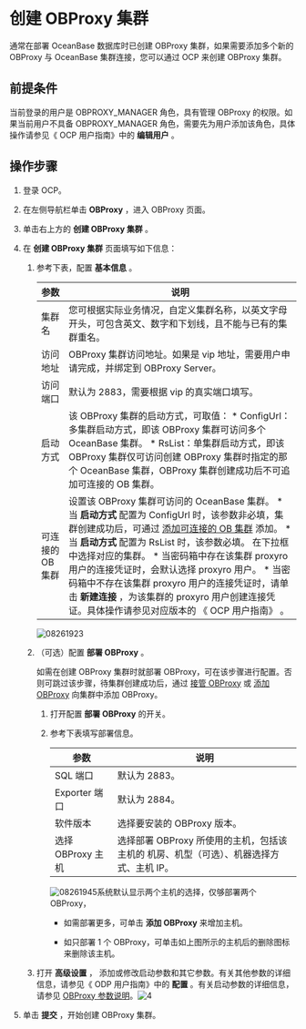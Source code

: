 创建 OBProxy 集群 
==================================

通常在部署 OceanBase 数据库时已创建 OBProxy 集群，如果需要添加多个新的 OBProxy 与 OceanBase 集群连接，您可以通过 OCP 来创建 OBProxy 集群。

前提条件 
-------------------------

当前登录的用户是 OBPROXY_MANAGER 角色，具有管理 OBProxy 的权限。如果当前用户不具备 OBPROXY_MANAGER 角色，需要先为用户添加该角色，具体操作请参见《 OCP 用户指南》中的 **编辑用户** 。

**操作步骤** 
-----------------------------

1. 登录 OCP。

   

2. 在左侧导航栏单击 **OBProxy** ，进入 OBProxy 页面。

   

3. 单击右上方的 **创建 OBProxy 集群** 。

   

4. 在 **创建 OBProxy 集群** 页面填写如下信息：

   1. 参考下表，配置 **基本信息** 。

      

      |     参数     |                                                                                                                                                                                                                                                                                          说明                                                                                                                                                                                                                                                                                          |
      |------------|--------------------------------------------------------------------------------------------------------------------------------------------------------------------------------------------------------------------------------------------------------------------------------------------------------------------------------------------------------------------------------------------------------------------------------------------------------------------------------------------------------------------------------------------------------------------------------------|
      | 集群名        | 您可根据实际业务情况，自定义集群名称，以英文字母开头，可包含英文、数字和下划线，且不能与已有的集群重名。                                                                                                                                                                                                                                                                                                                                                                                                                                                                                                                                 |
      | 访问地址       | OBProxy 集群访问地址。如果是 vip 地址，需要用户申请完成，并绑定到 OBProxy Server。                                                                                                                                                                                                                                                                                                                                                                                                                                                                                                                              |
      | 访问端口       | 默认为 2883，需要根据 vip 的真实端口填写。                                                                                                                                                                                                                                                                                                                                                                                                                                                                                                                                                           |
      | 启动方式       | 该 OBProxy 集群的启动方式，可取值： * ConfigUrl：多集群启动方式，即该 OBProxy 集群可访问多个 OceanBase 集群。   * RsList：单集群启动方式，即该 OBProxy 集群仅可访问创建 OBProxy 集群时指定的那个 OceanBase 集群，OBProxy 集群创建成功后不可追加可连接的 OB 集群。                                                                                                                                                                                                                                                                                                   |
      | 可连接的 OB 集群 | 设置该 OBProxy 集群可访问的 OceanBase 集群。 * 当 **启动方式** 配置为 ConfigUrl 时，该参数非必填，集群创建成功后，可通过 [添加可连接的 OB 集群](../2.manage-obproxy-clusters/6.ob-cluster-that-manages-obproxy-connections.md) 添加。   * 当 **启动方式** 配置为 RsList 时，该参数必填。 在下拉框中选择对应的集群。 * 当密码箱中存在该集群 proxyro 用户的连接凭证时，会默认选择 proxyro 用户。   * 当密码箱中不存在该集群 proxyro 用户的连接凭证时，请单击 **新建连接** ，为该集群的 proxyro 用户创建连接凭证。具体操作请参见对应版本的 《 OCP 用户指南》 。      |

      

      ![08261923](https://help-static-aliyun-doc.aliyuncs.com/assets/img/zh-CN/2334601361/p312780.png)
      
   
   2. （可选）配置 **部署 OBProxy** 。

      如需在创建 OBProxy 集群时就部署 OBProxy，可在该步骤进行配置。否则可跳过该步骤，待集群创建成功后，通过 [接管 OBProxy](t2107799.md#topic-2107799) 或 [添加 OBProxy](t2071268.md#topic-2071268) 向集群中添加 OBProxy。
      1. 打开配置 **部署 OBProxy** 的开关。

         
      
      2. 参考下表填写部署信息。

         

         |      参数       |                         说明                         |
         |---------------|----------------------------------------------------|
         | SQL 端口        | 默认为 2883。                                          |
         | Exporter 端口   | 默认为 2884。                                          |
         | 软件版本          | 选择要安装的 OBProxy 版本。                                 |
         | 选择 OBProxy 主机 | 选择部署 OBProxy 所使用的主机，包括该主机的 机房、机型（可选）、机器选择方式、主机 IP。 |

         

         ![08261945](https://help-static-aliyun-doc.aliyuncs.com/assets/img/zh-CN/2334601361/p312784.png)系统默认显示两个主机的选择，仅够部署两个 OBProxy，
         * 如需部署更多，可单击 **添加 OBProxy** 来增加主机。

           
         
         * 如只部署 1 个 OBProxy，可单击如上图所示的主机后的删除图标来删除该主机。

           
         

         
      

      
   
   3. 打开 **高级设置** ， 添加或修改启动参数和其它参数。有关其他参数的详细信息，请参见《 ODP 用户指南》中的 **配置** 。有关启动参数的详细信息，请参见 [OBProxy 参数说明](../4.odp-cluster-parameters.md)。![4](https://help-static-aliyun-doc.aliyuncs.com/assets/img/zh-CN/8232382161/p240600.png)

      
   

   

5. 单击 **提交** ，开始创建 OBProxy 集群。

   



